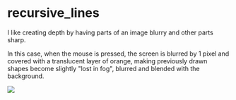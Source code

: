 # recursive_lines

I like creating depth by having parts of an image blurry and other parts sharp.

In this case, when the mouse is pressed, the screen is blurred by 1 pixel and
covered with a translucent layer of orange, making previously drawn shapes
become slightly "lost in fog", blurred and blended with the background.

![](https://raw.githubusercontent.com/hamoid/Fun-Programming/master/processing/ideas/2015/06/recursive_lines/thumb.jpg)

